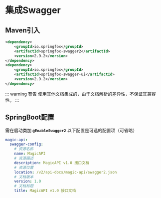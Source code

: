 # 集成Swagger <Badge text="0.3.0+" type="error"/>

## Maven引入
```xml
<dependency>
    <groupId>io.springfox</groupId>
    <artifactId>springfox-swagger2</artifactId>
    <version>2.9.2</version>
</dependency>
<dependency>
    <groupId>io.springfox</groupId>
    <artifactId>springfox-swagger-ui</artifactId>
    <version>2.9.2</version>
</dependency>
```
::: warning 警告
使用其他文档集成的，由于文档解析的差异性，不保证其兼容性。
:::
## SpringBoot配置

需在启动类加 **`@EnableSwagger2`**
以下配置是可选的配置项（可省略）

```yaml
magic-api:
  swagger-config:
    # 资源名称
    name: MagicAPI
    # 资源描述
    description: MagicAPI v1.0 接口文档
    # 资源位置
    location: /v2/api-docs/magic-api/swagger2.json
    # 文档版本
    version: 1.0
    # 文档标题
    title: MagicAPI v1.0 接口文档
```
